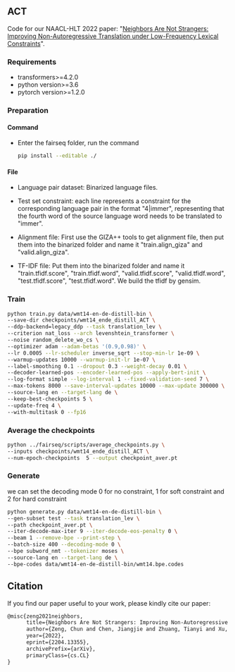 ##  ACT

Code for our NAACL-HLT 2022 paper: "[Neighbors Are Not Strangers: Improving Non-Autoregressive Translation under Low-Frequency Lexical Constraints](https://arxiv.org/abs/2204.13355)".

### Requirements

- transformers>=4.2.0
- python version>=3.6
- pytorch version>=1.2.0

### Preparation

#### Command

- Enter the fairseq folder, run the command

  ```bash
  pip install --editable ./
  ```

#### File

- Language pair dataset: Binarized language files.
- Test set constraint: each line represents a constraint for the corresponding language pair in the format "4|immer", representing that the fourth word of the source language word needs to be translated to "immer".


- Alignment file: First use the GIZA++ tools to get alignment file, then put them into the binarized folder and name it "train.align_giza" and "valid.align_giza".
- TF-IDF file: Put them into the binarized folder and name it "train.tfidf.score", "train.tfidf.word", "valid.tfidf.score", "valid.tfidf.word", "test.tfidf.score", "test.tfidf.word". We build the tfidf by gensim.

### Train

```bash
python train.py data/wmt14-en-de-distill-bin \
--save-dir checkpoints/wmt14_ende_distill_ACT \
--ddp-backend=legacy_ddp --task translation_lev \
--criterion nat_loss --arch levenshtein_transformer \
--noise random_delete_wo_cs \
--optimizer adam --adam-betas '(0.9,0.98)' \
--lr 0.0005 --lr-scheduler inverse_sqrt --stop-min-lr 1e-09 \
--warmup-updates 10000 --warmup-init-lr 1e-07 \
--label-smoothing 0.1 --dropout 0.3 --weight-decay 0.01 \
--decoder-learned-pos --encoder-learned-pos --apply-bert-init \
--log-format simple --log-interval 1 --fixed-validation-seed 7 \
--max-tokens 8000 --save-interval-updates 10000 --max-update 300000 \
--source-lang en --target-lang de \
--keep-best-checkpoints 5 \
--update-freq 4 \
--with-multitask 0 --fp16
```

### Average the checkpoints

```bash
python ../fairseq/scripts/average_checkpoints.py \
--inputs checkpoints/wmt14_ende_distill_ACT \
--num-epoch-checkpoints  5 --output checkpoint_aver.pt
```

### Generate

we can set the decoding mode 0 for no constraint, 1 for soft constraint and 2 for hard constraint

```bash
python generate.py data/wmt14-en-de-distill-bin \
--gen-subset test --task translation_lev \
--path checkpoint_aver.pt \
--iter-decode-max-iter 9 --iter-decode-eos-penalty 0 \
--beam 1 --remove-bpe --print-step \
--batch-size 400 --decoding-mode 0 \
--bpe subword_nmt --tokenizer moses \
--source-lang en --target-lang de \
--bpe-codes data/wmt14-en-de-distill-bin/wmt14.bpe.codes
```


## Citation

If you find our paper useful to your work, please kindly cite our paper:
```latex
@misc{zeng2021neighbors,
      title={Neighbors Are Not Strangers: Improving Non-Autoregressive Translation under Low-Frequency Lexical Constraints},
      author={Zeng, Chun and Chen, Jiangjie and Zhuang, Tianyi and Xu, Rui and Yang, Hao and Qin, Ying and Tao, Shimin and Xiao, Yanghua},
      year={2022},
      eprint={2204.13355},
      archivePrefix={arXiv},
      primaryClass={cs.CL}
}
```

